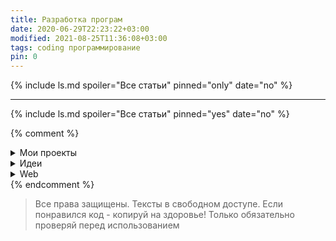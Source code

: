 ```yaml
---
title: Разработка програм
date: 2020-06-29T22:23:22+03:00
modified: 2021-08-25T11:36:08+03:00
tags: coding программирование
pin: 0
---
```


{% include ls.md spoiler="Все статьи" pinned="only" date="no" %}


---


{% include ls.md spoiler="Все статьи" pinned="yes" date="no" %}

{% comment %}
<details markdown="1"><summary markdown="0">Мои проекты</summary>
{% include ls.md tag="project" %}
</details>



<details markdown="1"><summary markdown="0">Идеи</summary>
{% include ls.md dir="/projects/" tag="coding" %}
</details>

<details markdown="1"><summary markdown="0">Web</summary>
{% include ls.md tag="web" %}
</details>
{% endcomment %}



> Все права защищены. Тексты в свободном доступе. Если понравился код - копируй на здоровье! Только обязательно проверяй перед использованием
